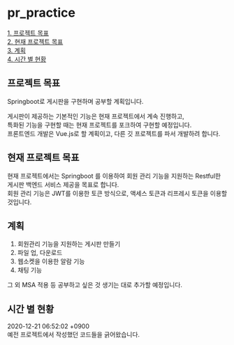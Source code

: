 # pr_practice

[1. 프로젝트 목표](#프로젝트-목표)  
[2. 현재 프로젝트 목표](#현재-프로젝트-목표)  
[3. 계획](#계획)  
[4. 시간 별 현황](#시간-별-현황)

## 프로젝트 목표
Springboot로 게시판을 구현하며 공부할 계획입니다.  
  
게시판이 제공하는 기본적인 기능은 현재 프로젝트에서 계속 진행하고,   
특화된 기능을 구현할 때는 현재 프로젝트를 포크하여 구현할 예정입니다.  
프론트엔드 개발은 Vue.js로 할 계획이고, 다른 깃 프로젝트를 파서 개발하려 합니다.  
  
## 현재 프로젝트 목표
현재 프로젝트에서는 Springboot 를 이용하여 회원 관리 기능을 지원하는 Restful한 게시판 백엔드 서비스 제공을 목표로 합니다.  
회원 관리 기능은 JWT를 이용한 토큰 방식으로, 액세스 토큰과 리프레시 토큰을 이용할 것입니다.



## 계획
1. 회원관리 기능을 지원하는 게시판 만들기
2. 파일 업, 다운로드
3. 웹소켓을 이용한 알람 기능
4. 채팅 기능

그 외 MSA 적용 등 공부하고 싶은 것 생기는 대로 추가할 예정입니다.


## 시간 별 현황
2020-12-21 06:52:02 +0900  
예전 프로젝트에서 작성했던 코드들을 긁어왔습니다.  
